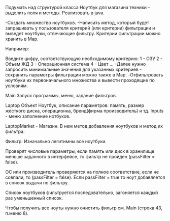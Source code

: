 Подумать над структурой класса Ноутбук для магазина техники - выделить поля и методы. Реализовать в java.

-Создать множество ноутбуков. -Написать метод, который будет запрашивать у пользователя критерий (или критерии) фильтрации и выведет ноутбуки, отвечающие фильтру. Критерии фильтрации можно хранить в Map.

Например:

Введите цифру, соответствующую необходимому критерию: 1 - ОЗУ 2 - Объем ЖД 3 - Операционная система 4 - Цвет … -Далее нужно запросить минимальные значения для указанных критериев - сохранить параметры фильтрации можно также в Map. -Отфильтровать ноутбуки их первоначального множества и вывести проходящие по условиям.

Main Запуск программы, меню, задание фильтров.

Laptop Объект Ноутбук, описание параметров: память, размер жесткого диска, операционка, бренд(фирма производитель) и тд.
Inputs - меню заполнение нотбуков.

LaptopMarket - Магазин. В нем метод добавления ноутбуков и метод их фильтра.

Фильтр: Изначально легитимны все ноутбуки.

Проверят числовые параметры, если память или диск в хранилище меньше заданного в интерфейсе, то фильтр не пройден (passFilter = false).

ОС или производитель проверяются на полное соответствие, если не совпали, то (passFilter = false). Если passFilter = true то ноут добавляется в список выдачи по фильтру.

Список ноутбуков фильтруется последовательно, загоняется каждый раз уменьшенный список.

Чтобы получить все ноуты нужно очистить фильтр см. Main (строка 43, п.меню 8).